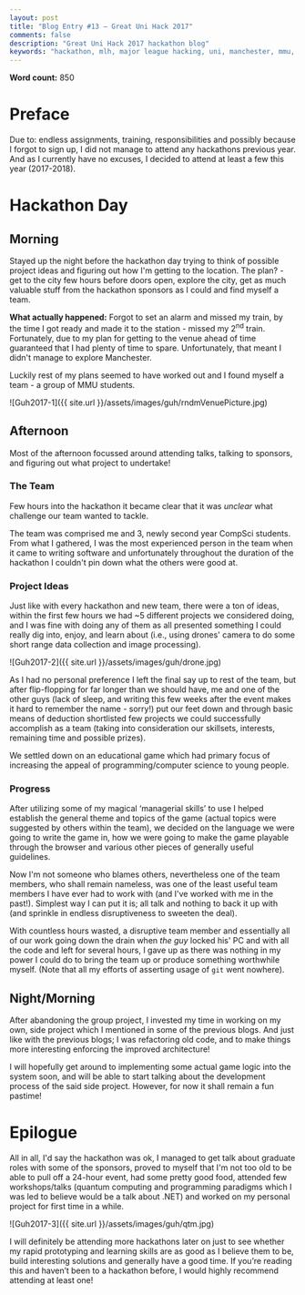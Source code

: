 ```yaml
---
layout: post
title: "Blog Entry #13 – Great Uni Hack 2017"
comments: false
description: "Great Uni Hack 2017 hackathon blog"
keywords: "hackathon, mlh, major league hacking, uni, manchester, mmu, 2017, git"
---
```


**Word count:** 850

# Preface
Due to: endless assignments, training, responsibilities and possibly because I forgot to sign up, I did not manage to attend any hackathons previous year. And as I currently have no excuses, I decided to attend at least a few this year (2017-2018).

# Hackathon Day
## Morning
Stayed up the night before the hackathon day trying to think of possible project ideas and figuring out how I'm getting to the location. The plan? - get to the city few hours before doors open, explore the city, get as much valuable stuff from the hackathon sponsors as I could and find myself a team.

**What actually happened:** Forgot to set an alarm and missed my train, by the time I got ready and made it to the station - missed my 2<sup>nd</sup> train. Fortunately, due to my plan for getting to the venue ahead of time guaranteed that I had plenty of time to spare. Unfortunately, that meant I didn't manage to explore Manchester.

Luckily rest of my plans seemed to have worked out and I found myself a team - a group of MMU students.

![Guh2017-1]({{ site.url }}/assets/images/guh/rndmVenuePicture.jpg)

## Afternoon
Most of the afternoon focussed around attending talks, talking to sponsors, and figuring out what project to undertake!

### The Team
Few hours into the hackathon it became clear that it was *unclear* what challenge our team wanted to tackle.

The team was comprised me and 3, newly second year CompSci students. From what I gathered, I was the most experienced person in the team when it came to writing software and unfortunately throughout the duration of the hackathon I couldn't pin down what the others were good at.

### Project Ideas
Just like with every hackathon and new team, there were a ton of ideas, within the first few hours we had ~5 different projects we considered doing, and I was fine with doing any of them as all presented something I could really dig into, enjoy, and learn about (i.e., using drones' camera to do some short range data collection and image processing).

![Guh2017-2]({{ site.url }}/assets/images/guh/drone.jpg)

As I had no personal preference I left the final say up to rest of the team, but after flip-flopping for far longer than we should have, me and one of the other guys (lack of sleep, and writing this few weeks after the event makes it hard to remember the name - sorry!) put our feet down and through basic means of deduction shortlisted few projects we could successfully accomplish as a team (taking into consideration our skillsets, interests, remaining time and possible prizes).

We settled down on an educational game which had primary focus of increasing the appeal of programming/computer science to young people.

### Progress
After utilizing some of my magical ‘managerial skills’ to use I helped establish the general theme and topics of the game (actual topics were suggested by others within the team), we decided on the language we were going to write the game in, how we were going to make the game playable through the browser and various other pieces of generally useful guidelines.

Now I'm not someone who blames others, nevertheless one of the team members, who shall remain nameless, was one of the least useful team members I have ever had to work with (and I've worked with me in the past!). Simplest way I can put it is; all talk and nothing to back it up with (and sprinkle in endless disruptiveness to sweeten the deal).

With countless hours wasted, a disruptive team member and essentially all of our work going down the drain when *the guy* locked his' PC and with all the code and left for several hours, I gave up as there was nothing in my power I could do to bring the team up or produce something worthwhile myself. (Note that all my efforts of asserting usage of `git` went nowhere).

## Night/Morning
After abandoning the group project, I invested my time in working on my own, side project which I mentioned in some of the previous blogs. And just like with the previous blogs; I was refactoring old code, and to make things more interesting enforcing the improved architecture!

I will hopefully get around to implementing some actual game logic into the system soon, and will be able to start talking about the development process of the said side project. However, for now it shall remain a fun pastime!

# Epilogue
All in all, I'd say the hackathon was ok, I managed to get talk about graduate roles with some of the sponsors, proved to myself that I'm not too old to be able to pull off a 24-hour event, had some pretty good food, attended few workshops/talks (quantum computing and programming paradigms which I was led to believe would be a talk about .NET) and worked on my personal project for first time in a while.

![Guh2017-3]({{ site.url }}/assets/images/guh/qtm.jpg)

I will definitely be attending more hackathons later on just to see whether my rapid prototyping and learning skills are as good as I believe them to be, build interesting solutions and generally have a good time. If you’re reading this and haven’t been to a hackathon before, I would highly recommend attending at least one!
